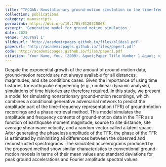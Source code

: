 ```yaml
---
title: "TFCGAN: Nonstationary ground‐motion simulation in the time–frequency domain using conditional Generative Adversarial Network (CGAN) and phase retrieval methods"
collection: publications
category: manuscripts
permalink: https://doi.org/10.1785/0120220068
excerpt: 'Generative model for ground motion simulation.'
date: 2023
venue: 'Journal 1'
slidesurl: 'http://academicpages.github.io/files/slides1.pdf'
paperurl: 'http://academicpages.github.io/files/paper1.pdf'
code: http://academicpages.github.io/files/paper1.pdf
citation: 'Your Name, You. (2009). &quot;Paper Title Number 1.&quot; <i>Journal 1</i>. 1(1).'
---
```


Despite the exponential growth of the amount of ground‐motion data, ground‐motion records are not always available for all distances, magnitudes, and site conditions cases. Given the importance of using time histories for earthquake engineering (e.g., nonlinear dynamic analysis), simulations of time histories are therefore required. In this study, we present a model for simulating nonstationary ground‐motion recordings, which combines a conditional generative adversarial network to predict the amplitude part of the time–frequency representation (TFR) of ground‐motion recordings and a phase retrieval method. This model simulates the amplitude and frequency contents of ground‐motion data in the TFR as a function of earthquake moment magnitude, source to site distance, site average shear‐wave velocity, and a random vector called a latent space. After generating the phaseless amplitude of the TFR, the phase of the TFR is estimated by minimizing all differences between the observed and reconstructed spectrograms. The simulated accelerograms produced by the proposed method show similar characteristics to conventional ground‐motion models in terms of their mean values and standard deviations for peak ground accelerations and Fourier amplitude spectral values.

